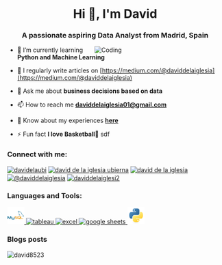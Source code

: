 <h1 align="center">Hi 👋, I'm David</h1>
<h3 align="center">A passionate aspiring Data Analyst from Madrid, Spain</h3>
<img align="right" alt="Coding" width="300" src="https://indoanalytica.com/static/images/data-science-2.gif">

- 🌱 I’m currently learning **Python and Machine Learning**

- 📝 I regularly write articles on [https://medium.com/@daviddelaiglesia](https://medium.com/@daviddelaiglesia)

- 💬 Ask me about **business decisions based on data**

- 📫 How to reach me **daviddelaiglesia01@gmail.com**

- 📄 Know about my experiences **[here](https://drive.google.com/file/d/1h8s-5PKr8e0m5zUilVKutqRuTjURO0OI/view?usp=sharing)**

- ⚡ Fun fact **I love Basketball🏀**
sdf


<h3 align="left">Connect with me:</h3>
<p align="left">
<a href="https://twitter.com/davidelaubi" target="blank"><img align="center" src="https://raw.githubusercontent.com/rahuldkjain/github-profile-readme-generator/master/src/images/icons/Social/twitter.svg" alt="davidelaubi" height="30" width="40" /></a>
<a href="https://www.linkedin.com/in/daviddelaiglesiaubierna/" target="blank"><img align="center" src="https://raw.githubusercontent.com/rahuldkjain/github-profile-readme-generator/master/src/images/icons/Social/linked-in-alt.svg" alt="david de la iglesia ubierna" height="30" width="40" /></a>
<a href="https://www.kaggle.com/daviddelaiglesia" target="blank"><img align="center" src="https://raw.githubusercontent.com/rahuldkjain/github-profile-readme-generator/master/src/images/icons/Social/kaggle.svg" alt="david de la iglesia" height="30" width="40" /></a>
<a href="https://medium.com/@daviddelaiglesia" target="blank"><img align="center" src="https://raw.githubusercontent.com/rahuldkjain/github-profile-readme-generator/master/src/images/icons/Social/medium.svg" alt="@daviddelaiglesia" height="30" width="40" /></a>
<a href="https://www.hackerrank.com/daviddelaiglesi2" target="blank"><img align="center" src="https://raw.githubusercontent.com/rahuldkjain/github-profile-readme-generator/master/src/images/icons/Social/hackerrank.svg" alt="daviddelaiglesi2" height="30" width="40" /></a>
</p>

<h3 align="left">Languages and Tools:</h3>
<p align="left"> <a href="https://www.mysql.com/" target="_blank" rel="noreferrer"> <img src="https://raw.githubusercontent.com/devicons/devicon/master/icons/mysql/mysql-original-wordmark.svg" alt="mysql" width="40" height="40"/> </a> 
<a href="https://www.tableau.com/es-es" target="_blank" rel="noreferrer"> <img src="https://leadgenapp.io/wp-content/uploads/2022/03/7bd91b97a727d5073e8823982e3e1a8f_3.png" alt="tableau" width="40" height="40"/> </a> 
<a href="https://www.microsoft.com/es-es/microsoft-365/excel" target="_blank" rel="noreferrer"> <img src="https://upload.wikimedia.org/wikipedia/commons/thumb/3/34/Microsoft_Office_Excel_%282019%E2%80%93present%29.svg/258px-Microsoft_Office_Excel_%282019%E2%80%93present%29.svg.png" alt="excel" width="40" height="40"/> </a> 
<a href="https://www.google.es/intl/es/sheets/about/" target="_blank" rel="noreferrer"> <img src="https://cdn-icons-png.flaticon.com/512/2965/2965327.png" alt="google sheets" width="40" height="40"/> </a>
<a href="https://www.python.org" target="_blank" rel="noreferrer"> <img src="https://raw.githubusercontent.com/devicons/devicon/master/icons/python/python-original.svg" alt="python" width="40" height="40"/> </a> </p>


### Blogs posts

<!-- BLOG-POST-LIST:START -->
<!-- BLOG-POST-LIST:END -->


<p><img align="center" src="https://github-readme-streak-stats.herokuapp.com/?user=david8523&" alt="david8523" /></p>
